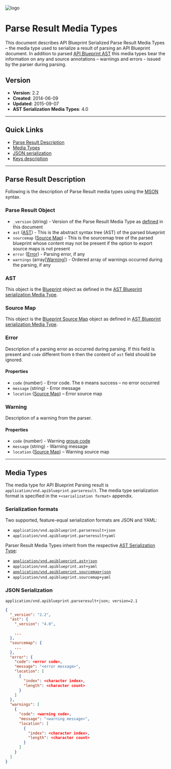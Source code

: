 ![logo](https://raw.github.com/apiaryio/api-blueprint/master/assets/logo_apiblueprint.png)

# Parse Result Media Types
This document describes API Blueprint Serialized Parse Result Media Types – the media type used to serialize a result of parsing an API Blueprint document. In addition to parsed [API Blueprint AST](README.md) this media types bear the information on any and source annotations – warnings and errors - issued by the parser during parsing.

## Version

+ **Version**: 2.2
+ **Created**: 2014-06-09
+ **Updated**: 2015-09-07
+ **AST Serialization Media Types**: 4.0

---

## Quick Links

+ [Parse Result Description](#parse-result-description)
+ [Media Types](#media-types)
+ [JSON serialization](#json-serialization)
+ [Keys description](#keys-description)

---

## Parse Result Description
Following is the description of Parse Result media types using the [MSON](https://github.com/apiaryio/mson) syntax.

### Parse Result Object

- `_version` (string) - Version of the Parse Result Media Type as [defined](#version) in this document
- `ast` ([AST](#ast)) - This is the abstract syntax tree (AST) of the parsed blueprint
- `sourcemap` ([Source Map](#source-map)) - This is the sourcemap tree of the parsed blueprint whose content may not be present if the option to export source maps is not present
- `error` ([Error](#error)) - Parsing error, if any
- `warnings` (array[[Warning](#warning)]) - Ordered array of warnings occurred during the parsing, if any

### AST
This object is the [Blueprint](README.md#blueprint-object) object as defined in the [AST Blueprint serialization Media Type](https://github.com/apiaryio/api-blueprint-ast).

### Source Map
This object is the [Blueprint Source Map](README.md#blueprint-source-map) object as defined in [AST Blueprint serialization Media Type](https://github.com/apiaryio/api-blueprint-ast).

### Error

Description of a parsing error as occurred during parsing. If this field is present and `code` different from `0` then the content of `ast` field should be ignored.

#### Properties

+ `code` (number) - Error code. The `0` means success – no error occurred
+ `message` (string) - Error message
+ `location` ([Source Map](README.md#source-map)) – Error source map

### Warning

Description of a warning from the parser.

#### Properties

+ `code` (number) - Warning [group code](https://github.com/apiaryio/snowcrash/blob/master/src/SourceAnnotation.h#L115)
+ `message` (string) - Warning message
+ `location` ([Source Map](README.md#source-map)) – Warning source map

---

## Media Types

The media type for API Blueprint Parsing result is `application/vnd.apiblueprint.parseresult`. The media type serialization format is specified in the `+<serialization format>` appendix.

### Serialization formats

Two supported, feature-equal serialization formats are JSON and YAML:

+ `application/vnd.apiblueprint.parseresult+json`
+ `application/vnd.apiblueprint.parseresult+yaml`

Parser Result Media Types inherit from the respective [AST Serialization Type](README.md):

+ [`application/vnd.apiblueprint.ast+json`](#json-serialization)
+ `application/vnd.apiblueprint.ast+yaml`
+ [`application/vnd.apiblueprint.sourcemap+json`](#json-serialization)
+ `application/vnd.apiblueprint.sourcemap+yaml`

### JSON Serialization

`application/vnd.apiblueprint.parseresult+json; version=2.1`

```json
{
  "_version": "2.2",
  "ast": {
    "_version": "4.0",

    ...
  },
  "sourcemap": {
    ...
  },
  "error": {
    "code": <error code>,
    "message": "<error message>",
    "location": [
      {
        "index": <character index>,
        "length": <character count>
      }
    ]
  },
  "warnings": [
    {
      "code": <warning code>,
      "message": "<warning message>",
      "location": [
        {
          "index": <character index>,
          "length": <character count>
        }
      ]
    }
  ]
}
```
